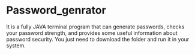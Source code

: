 # Password_genrator
It is a fully JAVA terminal program that can generate passwords, checks your password strength, and provides some useful information about password security. You just need to download the folder and run it in your system.
